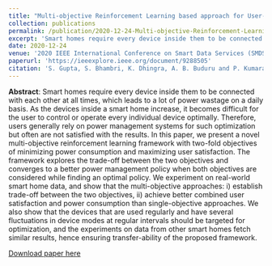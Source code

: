 ```yaml
---
title: "Multi-objective Reinforcement Learning based approach for User-Centric Power Optimization in Smart Home Environments"
collection: publications
permalink: /publication/2020-12-24-Multi-objective-Reinforcement-Learning-based-approach-for-User-Centric-Power-Optimization-in-Smart-Home-Environments
excerpt: 'Smart homes require every device inside them to be connected with each other at all times, which leads to a lot of power wastage on a daily basis. As the devices inside a smart home increase, it becomes difficult for the user to control or operate every individual device optimally. Therefore, users generally rely on power management systems for such optimization but often are not satisfied with the results. In this paper, we present a novel multi-objective reinforcement learning framework with two-fold objectives of minimizing power consumption and maximizing user satisfaction. The framework explores the trade-off between the two objectives and converges to a better power management policy when both objectives are considered while finding an optimal policy. We experiment on real-world smart home data, and show that the multi-objective approaches: i) establish trade-off between the two objectives, ii) achieve better combined user satisfaction and power consumption than single-objective approaches. We also show that the devices that are used regularly and have several fluctuations in device modes at regular intervals should be targeted for optimization, and the experiments on data from other smart homes fetch similar results, hence ensuring transfer-ability of the proposed framework.'
date: 2020-12-24
venue: '2020 IEEE International Conference on Smart Data Services (SMDS)'
paperurl: 'https://ieeexplore.ieee.org/document/9288505'
citation: 'S. Gupta, S. Bhambri, K. Dhingra, A. B. Buduru and P. Kumaraguru, "Multi-objective Reinforcement Learning based approach for User-Centric Power Optimization in Smart Home Environments," 2020 IEEE International Conference on Smart Data Services (SMDS), 2020, pp. 89-96, doi: 10.1109/SMDS49396.2020.00018.'
---
```

**Abstract**:  Smart homes require every device inside them to be connected with each other at all times, which leads to a lot of power wastage on a daily basis. As the devices inside a smart home increase, it becomes difficult for the user to control or operate every individual device optimally. Therefore, users generally rely on power management systems for such optimization but often are not satisfied with the results. In this paper, we present a novel multi-objective reinforcement learning framework with two-fold objectives of minimizing power consumption and maximizing user satisfaction. The framework explores the trade-off between the two objectives and converges to a better power management policy when both objectives are considered while finding an optimal policy. We experiment on real-world smart home data, and show that the multi-objective approaches: i) establish trade-off between the two objectives, ii) achieve better combined user satisfaction and power consumption than single-objective approaches. We also show that the devices that are used regularly and have several fluctuations in device modes at regular intervals should be targeted for optimization, and the experiments on data from other smart homes fetch similar results, hence ensuring transfer-ability of the proposed framework.

[Download paper here](https://github.com/sbhambr1/siddhantbhambri.github.io/raw/master/files/Making%20Smart%20Homes%20Smarter-%20Optimizing%20Energy%20Consumption%20with%20Human%20in%20the%20Loop.pdf)

<!-- Recommended citation: S. Gupta, S. Bhambri, K. Dhingra, A. B. Buduru and P. Kumaraguru, "Multi-objective Reinforcement Learning based approach for User-Centric Power Optimization in Smart Home Environments," 2020 IEEE International Conference on Smart Data Services (SMDS), 2020, pp. 89-96, doi: 10.1109/SMDS49396.2020.00018. -->